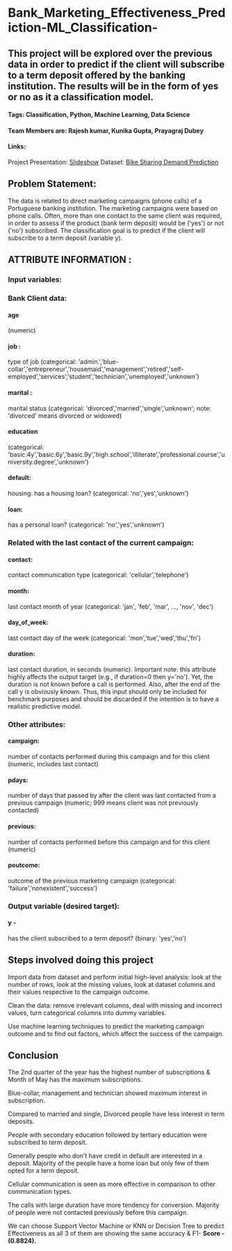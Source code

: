 # Bank_Marketing_Effectiveness_Prediction-ML_Classification-

##   This project will be explored over the previous data in order to predict if the client will subscribe to a term deposit offered by the banking institution. The results will be in the form of yes or no as it a classification model.

#### Tags: Classification, Python, Machine Learning, Data Science 

#### Team Members are: Rajesh kumar, Kunika Gupta, Prayagraj Dubey

#### Links:  
Project Presentation: [Slideshow](https://drive.google.com/file/d/1jsAtibvo_A7BqSqAJkkjKXCO2uoNGYgV/view?usp=sharing)
Dataset: [Bike Sharing Demand Prediction](https://drive.google.com/file/d/1X9KYE5AUgKMMVN_T6K_CfC67PGWy-UGD/view?usp=sharing)

<h2><b>Problem Statement:</h2></b>

The data is related to direct marketing campaigns (phone calls) of a Portuguese banking institution. The marketing campaigns were based on phone calls. Often, more than one contact to the same client was required, in order to assess if the product (bank term deposit) would be ('yes') or not ('no') subscribed. The classification goal is to predict if the client will subscribe to a term deposit (variable y).


<h2><b>ATTRIBUTE INFORMATION :</h2></b>
<h3><b>Input variables:</h3></b>
  
<h3>Bank Client data:</h3>
  
<h4>age</h4>(numeric)
<h4>job :</h4>   type of job (categorical: 'admin.','blue-collar','entrepreneur','housemaid','management','retired','self-employed','services','student','technician','unemployed','unknown')
<h4>marital :</h4>  marital status (categorical: 'divorced','married','single','unknown'; note: 'divorced' means divorced or widowed)
<h4>education </h4> (categorical: 'basic.4y','basic.6y','basic.9y','high.school','illiterate','professional.course','university.degree','unknown')</h3>
<h4>default:</h4   has credit in default? (categorical: 'no','yes','unknown')
<h4>housing:</h4>   has a housing loan? (categorical: 'no','yes','unknown')
<h4>loan:</h4>   has a personal loan? (categorical: 'no','yes','unknown')

<h3>Related with the last contact of the current campaign:</h3>
<h4>contact:</h4>   contact communication type (categorical: 'cellular','telephone')
<h4>month: </h4>   last contact month of year (categorical: 'jan', 'feb', 'mar', ..., 'nov', 'dec')
<h4>day_of_week:</h4>   last contact day of the week (categorical: 'mon','tue','wed','thu','fri')
<h4>duration:</h4>   last contact duration, in seconds (numeric). Important note: this attribute highly affects the output target (e.g., if duration=0 then y='no'). Yet, the duration is not known before a call is performed. Also, after the end of the call y is obviously known. Thus, this input should only be included for benchmark purposes and should be discarded if the intention is to have a realistic predictive model.
  
<h3>Other attributes:</h3>
<h4>campaign: </h4>  number of contacts performed during this campaign and for this client (numeric, includes last contact)
<h4>pdays:</h4>   number of days that passed by after the client was last contacted from a previous campaign (numeric; 999 means client was not previously contacted)
<h4>previous:</h4>   number of contacts performed before this campaign and for this client (numeric)
<h4>poutcome: </h4>  outcome of the previous marketing campaign (categorical: 'failure','nonexistent','success')
  
<h3><b>Output variable (desired target):</h3></b>
<h4>y - </h4>    has the client subscribed to a term deposit? (binary: 'yes','no')


<h2><b>Steps involved doing this project</h2></b>

Import data from dataset and perform initial high-level analysis: look at the number of rows, look at the missing values, look at dataset columns and their values respective to the campaign outcome.

Clean the data: remove irrelevant columns, deal with missing and incorrect values, turn categorical columns into dummy variables.

Use machine learning techniques to predict the marketing campaign outcome and to find out factors, which affect the success of the campaign.
 

## <h2><b>Conclusion</h2></b>
  
The 2nd quarter of the year has the highest number of subscriptions & Month of May has the maximum subscriptions.

Blue-collar, management and technician showed maximum interest in subscription.

Compared to married and single, Divorced people have less interest in term deposits.

People with secondary education followed by tertiary education were subscribed to term deposit.

Generally people who don't have credit in default are interested in a deposit. Majority of the people have a home loan but only few of them opted for a term deposit.

Cellular communication is seen as more effective in comparison to other communication types.

The calls with large duration have more tendency for conversion. Majority of people were not contacted previously before this campaign.

We can choose Support Vector Machine or KNN or Decision Tree to predict Effectiveness as all 3 of them are showing the same accuracy & F1- <b>Score - (0.8824).</b>


